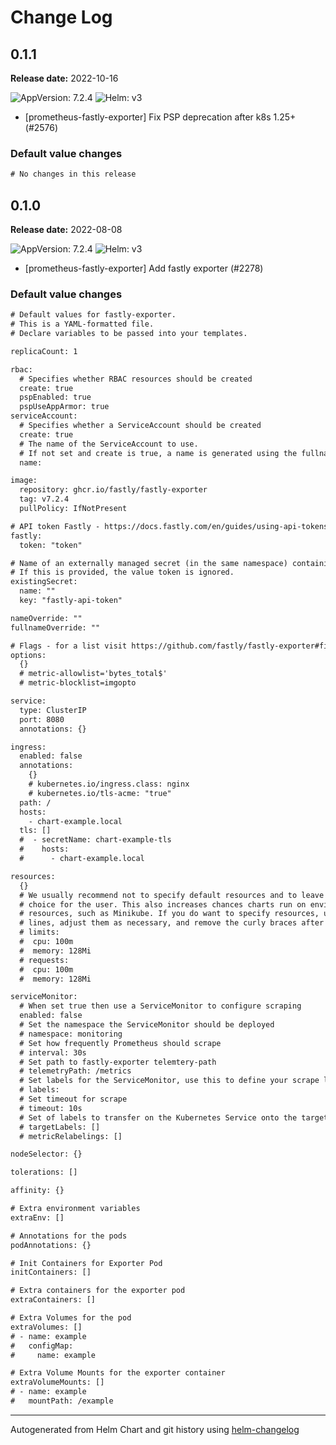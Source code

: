 # Change Log

## 0.1.1

**Release date:** 2022-10-16

![AppVersion: 7.2.4](https://img.shields.io/static/v1?label=AppVersion&message=7.2.4&color=success&logo=)
![Helm: v3](https://img.shields.io/static/v1?label=Helm&message=v3&color=informational&logo=helm)


* [prometheus-fastly-exporter] Fix PSP deprecation after k8s 1.25+ (#2576)

### Default value changes

```diff
# No changes in this release
```

## 0.1.0

**Release date:** 2022-08-08

![AppVersion: 7.2.4](https://img.shields.io/static/v1?label=AppVersion&message=7.2.4&color=success&logo=)
![Helm: v3](https://img.shields.io/static/v1?label=Helm&message=v3&color=informational&logo=helm)


* [prometheus-fastly-exporter] Add fastly exporter (#2278)

### Default value changes

```diff
# Default values for fastly-exporter.
# This is a YAML-formatted file.
# Declare variables to be passed into your templates.

replicaCount: 1

rbac:
  # Specifies whether RBAC resources should be created
  create: true
  pspEnabled: true
  pspUseAppArmor: true
serviceAccount:
  # Specifies whether a ServiceAccount should be created
  create: true
  # The name of the ServiceAccount to use.
  # If not set and create is true, a name is generated using the fullname template
  name:

image:
  repository: ghcr.io/fastly/fastly-exporter
  tag: v7.2.4
  pullPolicy: IfNotPresent

# API token Fastly - https://docs.fastly.com/en/guides/using-api-tokens#creating-api-tokens
fastly:
  token: "token"

# Name of an externally managed secret (in the same namespace) containing the fastly token as key `fastly-api-token`.
# If this is provided, the value token is ignored.
existingSecret:
  name: ""
  key: "fastly-api-token"

nameOverride: ""
fullnameOverride: ""

# Flags - for a list visit https://github.com/fastly/fastly-exporter#filtering-services
options:
  {}
  # metric-allowlist='bytes_total$'
  # metric-blocklist=imgopto

service:
  type: ClusterIP
  port: 8080
  annotations: {}

ingress:
  enabled: false
  annotations:
    {}
    # kubernetes.io/ingress.class: nginx
    # kubernetes.io/tls-acme: "true"
  path: /
  hosts:
    - chart-example.local
  tls: []
  #  - secretName: chart-example-tls
  #    hosts:
  #      - chart-example.local

resources:
  {}
  # We usually recommend not to specify default resources and to leave this as a conscious
  # choice for the user. This also increases chances charts run on environments with little
  # resources, such as Minikube. If you do want to specify resources, uncomment the following
  # lines, adjust them as necessary, and remove the curly braces after 'resources:'.
  # limits:
  #  cpu: 100m
  #  memory: 128Mi
  # requests:
  #  cpu: 100m
  #  memory: 128Mi

serviceMonitor:
  # When set true then use a ServiceMonitor to configure scraping
  enabled: false
  # Set the namespace the ServiceMonitor should be deployed
  # namespace: monitoring
  # Set how frequently Prometheus should scrape
  # interval: 30s
  # Set path to fastly-exporter telemtery-path
  # telemetryPath: /metrics
  # Set labels for the ServiceMonitor, use this to define your scrape label for Prometheus Operator
  # labels:
  # Set timeout for scrape
  # timeout: 10s
  # Set of labels to transfer on the Kubernetes Service onto the target.
  # targetLabels: []
  # metricRelabelings: []

nodeSelector: {}

tolerations: []

affinity: {}

# Extra environment variables
extraEnv: []

# Annotations for the pods
podAnnotations: {}

# Init Containers for Exporter Pod
initContainers: []

# Extra containers for the exporter pod
extraContainers: []

# Extra Volumes for the pod
extraVolumes: []
# - name: example
#   configMap:
#     name: example

# Extra Volume Mounts for the exporter container
extraVolumeMounts: []
# - name: example
#   mountPath: /example
```

---
Autogenerated from Helm Chart and git history using [helm-changelog](https://github.com/mogensen/helm-changelog)
